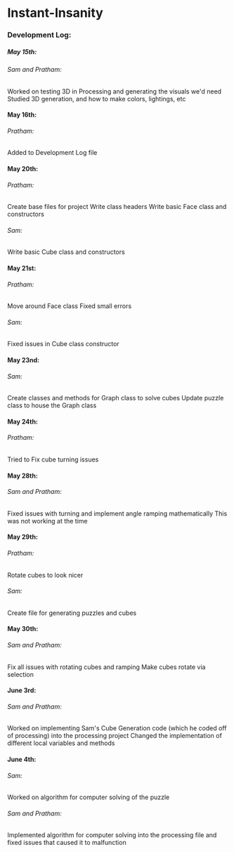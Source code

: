 # Instant-Insanity


### Development Log:

##### May 15th:
###### Sam and Pratham:
Worked on testing 3D in Processing and generating the visuals we'd need
Studied 3D generation, and how to make colors, lightings, etc

#### May 16th:
###### Pratham:
Added to Development Log file

#### May 20th:
###### Pratham:
Create base files for project
Write class headers
Write basic Face class and constructors
###### Sam:
Write basic Cube class and constructors

#### May 21st:
###### Pratham:
Move around Face class
Fixed small errors
###### Sam:
Fixed issues in Cube class constructor

#### May 23nd:
###### Sam:
Create classes and methods for Graph class to solve cubes
Update puzzle class to house the Graph class

#### May 24th:
###### Pratham:
Tried to Fix cube turning issues

#### May 28th:
###### Sam and Pratham:
Fixed issues with turning and implement angle ramping mathematically
This was not working at the time

#### May 29th:
###### Pratham:
Rotate cubes to look nicer
###### Sam:
Create file for generating puzzles and cubes

#### May 30th:
###### Sam and Pratham:
Fix all issues with rotating cubes and ramping
Make cubes rotate via selection

#### June 3rd:
###### Sam and Pratham:
Worked on implementing Sam's Cube Generation code (which he coded off of processing) into the processing project
Changed the implementation of different local variables and methods

#### June 4th:
###### Sam:
Worked on algorithm for computer solving of the puzzle
###### Sam and Pratham:
Implemented algorithm for computer solving into the processing file and fixed issues that caused it to malfunction
